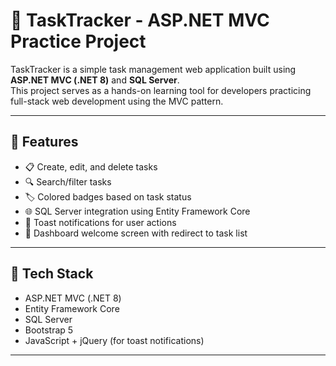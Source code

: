 # 📝 TaskTracker - ASP.NET MVC Practice Project

TaskTracker is a simple task management web application built using **ASP.NET MVC (.NET 8)** and **SQL Server**.  
This project serves as a hands-on learning tool for developers practicing full-stack web development using the MVC pattern.

---

## 🚀 Features

- 📋 Create, edit, and delete tasks
- 🔍 Search/filter tasks
- 🏷️ Colored badges based on task status
- 🌐 SQL Server integration using Entity Framework Core
- 🔔 Toast notifications for user actions
- 🧭 Dashboard welcome screen with redirect to task list

---

## 🧰 Tech Stack

- ASP.NET MVC (.NET 8)
- Entity Framework Core
- SQL Server
- Bootstrap 5
- JavaScript + jQuery (for toast notifications)

---
